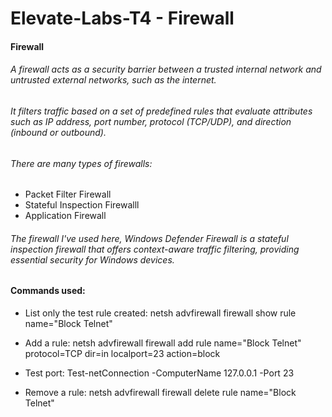 # Elevate-Labs-T4 - Firewall

#### Firewall
###### A firewall acts as a security barrier between a trusted internal network and untrusted external networks, such as the internet. 
###### It filters traffic based on a set of predefined rules that evaluate attributes such as IP address, port number, protocol (TCP/UDP), and direction (inbound or outbound). 
###### There are many types of firewalls: 
- Packet Filter Firewall
- Stateful Inspection Firewalll
- Application Firewall
###### The firewall I've used here, Windows Defender Firewall is a stateful inspection firewall that offers context-aware traffic filtering, providing essential security for Windows devices.

#### Commands used:
- List only the test rule created: netsh advfirewall firewall show rule name="Block Telnet"

- Add a rule: netsh advfirewall firewall add rule name="Block Telnet" protocol=TCP dir=in localport=23 action=block

- Test port: Test-netConnection -ComputerName 127.0.0.1 -Port 23

- Remove a rule: netsh advfirewall firewall delete rule name="Block Telnet"

